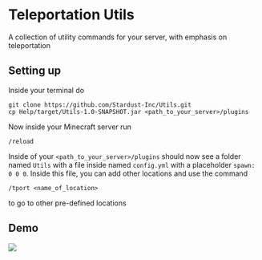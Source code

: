 # Teleportation Utils
A collection of utility commands for your server, with emphasis on teleportation

## Setting up
Inside your terminal do
```
git clone https://github.com/Stardust-Inc/Utils.git
cp Help/target/Utils-1.0-SNAPSHOT.jar <path_to_your_server>/plugins
```
Now inside your Minecraft server run 
```
/reload
```
Inside of your `<path_to_your_server>/plugins` should now see a folder named `Utils` 
with a file inside named `config.yml` with a placeholder `spawn: 0 0 0`.
Inside this file, you can add other locations and use the command
```
/tport <name_of_location>
```
to go to other pre-defined locations

## Demo
<img src="https://github.com/Stardust-Inc/Utils/assets/99296689/851e79dc-726f-49d0-9912-ccc47eca572b"/>
